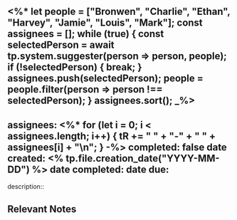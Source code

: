 <%*
let people = ["Bronwen", "Charlie", "Ethan", "Harvey", "Jamie", "Louis", "Mark"];
const assignees = [];
while (true) {
  const selectedPerson = await tp.system.suggester(person => person, people);
  if (!selectedPerson) {
    break;
  }
  assignees.push(selectedPerson);
  people = people.filter(person => person !== selectedPerson);
}
assignees.sort();
_%>
---
assignees:
<%*
for (let i = 0; i < assignees.length; i++) {
	tR += " " + "-" + " " + assignees[i] + "\n";
}
-%>
completed: false
date created: <% tp.file.creation_date("YYYY-MM-DD") %>
date completed:
date due: 
---

description::<br>

## Relevant Notes

